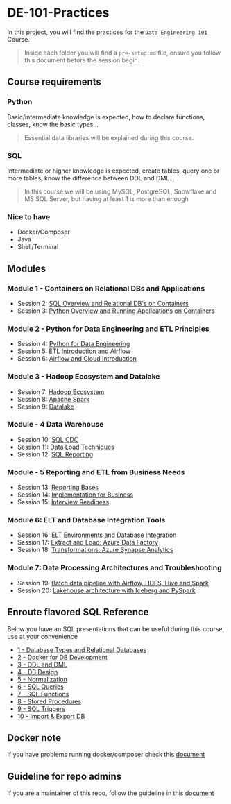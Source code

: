 # DE-101-Practices

In this project, you will find the practices for the `Data Engineering 101` Course.

>Inside each folder you will find a `pre-setup.md` file, ensure you follow this document before the session begin.

## Course requirements

### Python

Basic/intermediate knowledge is expected, how to declare functions, classes, know the basic types...

>Essential data libraries will be explained during this course.

### SQL

Intermediate or higher knowledge is expected, create tables, query one or more tables, know the difference between DDL and DML...

>In this course we will be using MySQL, PostgreSQL, Snowflake and MS SQL Server, but having at least 1 is more than enough

### Nice to have

* Docker/Composer
* Java
* Shell/Terminal

## Modules

### Module 1 - Containers on Relational DBs and Applications

* Session 2: [SQL Overview and Relational DB's on Containers][practice_2]
* Session 3: [Python Overview and Running Applications on Containers][practice_3]

### Module 2 - Python for Data Engineering and ETL Principles

* Session 4: [Python for Data Engineering][practice_4]
* Session 5: [ETL Introduction and Airflow][practice_5]
* Session 6: [Airflow and Cloud Introduction][practice_6]

### Module 3 - Hadoop Ecosystem and Datalake

* Session 7: [Hadoop Ecosystem][practice_7]
* Session 8: [Apache Spark][practice_8]
* Session 9: [Datalake][practice_9]

### Module  - 4 Data Warehouse

* Session 10: [SQL CDC][practice_10]
* Session 11: [Data Load Techniques][practice_11]
* Session 12: [SQL Reporting][practice_12]

### Module  - 5 Reporting and ETL from Business Needs

* Session 13: [Reporting Bases][practice_13]
* Session 14: [Implementation for Business][practice_14]
* Session 15: [Interview Readiness][practice_15]

### Module 6: ELT and Database Integration Tools

* Session 16: [ELT Environments and Database Integration][practice_16]
* Session 17: [Extract and Load: Azure Data Factory][practice_17]
* Session 18: [Transformations: Azure Synapse Analytics][practice_18]

### Module 7: Data Processing Architectures and Troubleshooting

* Session 19: [Batch data pipeline with Airflow, HDFS, Hive and Spark][practice_19]
* Session 20: [Lakehouse architecture with Iceberg and PySpark][practice_20]

## Enroute flavored SQL Reference

Below you have an SQL presentations that can be useful during this course, use at your convenience

* [1 - Database Types and Relational Databases][session_1]
* [2 - Docker for DB Development][session_2]
* [3 - DDL and DML][session_3]
* [4 - DB Design][session_4]
* [5 - Normalization][session_5]
* [6 - SQL Queries][session_6]
* [7 -  SQL Functions][session_7]
* [8 - Stored Procedures][session_8]
* [9 - SQL Triggers][session_9]
* [10 - Import & Export DB][session_10]

## Docker note

If you have problems running docker/composer check this [document][docker_note]

## Guideline for repo admins

If you are a maintainer of this repo, follow the guideline in this [document][maintainer_guideline]

[maintainer_guideline]: ./maintainer_guideline.md
[docker_note]: ./docker-note.md

[session_1]: https://enrouted.sharepoint.com/:p:/s/DataEngineering/EXc9as6OIdRJj0e64wrPAzMBRjwis40WzWOdaVL9o7ohCQ?e=zYChbp
[session_2]: https://enrouted.sharepoint.com/:p:/s/DataEngineering/EeYUIr-pP9ZFgJePZ_2fnccB3RepOHcmY-lypQ6InmrfLA?e=BT3vrq
[session_3]: https://enrouted.sharepoint.com/:p:/s/DataEngineering/EcN_VOjNs0BFhNxO7s9SD-oBlup0mv2KW0qXz5-sIiInjw?e=Vme2ev
[session_4]: https://enrouted.sharepoint.com/:p:/s/DataEngineering/EVmiyBEKrsxKuHktIHwoNiQBzmY1iK289BWWUw1OdSSV4g?e=vBdf48
[session_5]: https://enrouted.sharepoint.com/:p:/s/DataEngineering/Eemvtf9ceWhPjnzhBNHXqyMBSRBs2Sf4Vj4IiOvemmqdzg?e=av5DxK
[session_6]: https://enrouted.sharepoint.com/:p:/s/DataEngineering/ESIUV02E4CBHqfPPZ3PygigBYJeEY2ffQJ0iA2n8MK0rbw?e=JYbRbm
[session_7]: https://enrouted.sharepoint.com/:p:/s/DataEngineering/EcB5cguTeF5Ns5nsGEFjTd0B1oEiKt5JVn7mGblQ-BdQhg?e=3tV5h9
[session_8]: https://enrouted.sharepoint.com/:p:/s/DataEngineering/EYl62ZRTRz1Fou4Wb-3Y8jcBzqKNgGhklHxrW7cbuAALpA?e=TpmzNE
[session_9]: https://enrouted.sharepoint.com/:p:/s/DataEngineering/EWBljNu40UZPvjBUPZmlhlwB_osRpH6GZCGOXn0p62vpJw?e=OSPTCp
[session_10]: https://enrouted.sharepoint.com/:p:/s/DataEngineering/ERjDTOF4o4VAsoWaL8P7GcQBk3pXjZ8zA3A71-4ZNHfOyQ?e=hJXg2c

[practice_2]: ./Practices/session_2_sql/README.md
[practice_3]: ./Practices/session_3_python/README.md
[practice_4]: ./Practices/session_4_Python_DE/README.md
[practice_5]: ./Practices/session_5_ETL_Airflow/README.md
[practice_6]: ./Practices/session_6_Airflow_Cloud/README.md
[practice_7]: ./Practices/session_7_hadoop/README.md
[practice_8]: ./Practices/session_8_Spark/README.md
[practice_9]: ./Practices/session_9_Datalake/README.md
[practice_10]: ./Practices/session_10_Fundamentals/README.md
[practice_11]: ./Practices/session_11_Data_load_techinques/README.md
[practice_12]: ./Practices/session_12_SQL_Reporting/README.md
[practice_13]: ./Practices/session_13_Reporting_bases/README.md
[practice_14]: ./Practices/session_14_implementation_business/README.md
[practice_15]: ./Practices/session_15_Interview_Readiness/README.md
[practice_16]: ./Practices/session_16_ELT/README.md
[practice_17]: ./Practices/session_17_ADF_Load/README.md
[practice_18]: ./Practices/session_18_ADF_Transform/README.md
[practice_19]: ./Practices/session_19_Batch/README.md
[practice_20]: ./Practices/session_20_Delta/README.md
